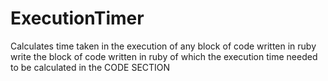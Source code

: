 # ExecutionTimer
Calculates time taken in the execution of any block of code written in ruby 
write the block of code written in ruby of which the execution time needed to be calculated in the CODE SECTION
